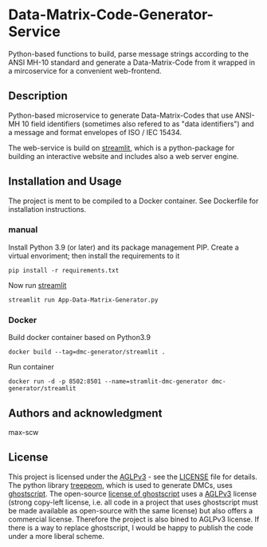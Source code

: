 # Data-Matrix-Code-Generator-Service
Python-based functions to build, parse message strings according to the ANSI MH-10 standard and generate a Data-Matrix-Code from it wrapped in a mircoservice for a convenient web-frontend.

## Description
Python-based microservice to generate Data-Matrix-Codes that use ANSI-MH 10 field identifiers (sometimes also refered to as "data identifiers") and a message and format envelopes of ISO / IEC 15434. 

The web-service is build on [streamlit](https://streamlit.io/), which is a python-package for building an interactive website and includes also a web server engine.

## Installation and Usage
The project is ment to be compiled to a Docker container. See Dockerfile for installation instructions.

### manual
Install Python 3.9 (or later) and its package management PIP. Create a virtual envoriment; then install the requirements to it
```shell
pip install -r requirements.txt
```
Now run [streamlit](https://streamlit.io/)
```shell
streamlit run App-Data-Matrix-Generator.py
```

### Docker
Build docker container based on Python3.9
```shell
docker build --tag=dmc-generator/streamlit .
```
Run container
```shell
docker run -d -p 8502:8501 --name=stramlit-dmc-generator dmc-generator/streamlit
```



## Authors and acknowledgment
max-scw


## License
This project is licensed under the [AGLPv3](https://www.gnu.org/licenses/agpl-3.0.en.html) - see the [LICENSE](LICENSE) file for details.
The python library [treepeom](https://github.com/adamchainz/treepoem), which is used to generate DMCs, uses [ghostscript](https://ghostscript.com/releases/gsdnld.html). The open-source [license of ghostscript](https://ghostscript.com/licensing/index.html) uses a [AGLPv3](https://www.gnu.org/licenses/agpl-3.0.en.html) license (strong copy-left license, i.e. all code in a project that uses ghostscript must be made available as open-source with the same license) but also offers a commercial license. Therefore the project is also bined to AGLPv3 license. 
If there is a way to replace ghostscript, I would be happy to publish the code under a more liberal scheme.

